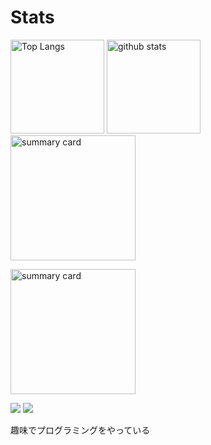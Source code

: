 # Stats
<p align="left"> 
  <img alt="Top Langs" height="150px" src="https://github-readme-stats.vercel.app/api/top-langs/?username=Koala-Mana&layout=compact&show_icons=true&theme=dark" />
  <img alt="github stats" height="150px" src="https://github-readme-stats.vercel.app/api?username=Koala-Mana&theme=tokyonight&show_icons=ture" />
  <img alt="summary card" height="200px"src="http://github-profile-summary-cards.vercel.app/api/cards/profile-details?username=Koala-Mana&theme=2077" />
</p>
<p align="left"> 
  <img alt="summary card" height="200px"src="http://github-profile-summary-cards.vercel.app/api/cards/profile-details?username=Koala-Mana&theme=2077" />
</p>

![](https://komarev.com/ghpvc/?username=Koala-Mana&style=flat-square&color=orange)
![](https://img.shields.io/twitter/follow/koala2157?style=flat-square&color=blue)

 趣味でプログラミングをやっている
